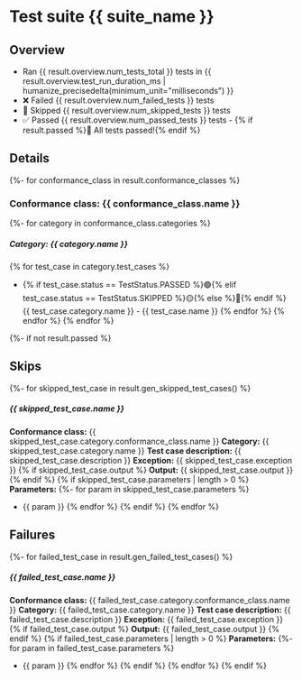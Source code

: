 # Test suite {{ suite_name }}

## Overview

- Ran {{ result.overview.num_tests_total }} tests in {{ result.overview.test_run_duration_ms | humanize_precisedelta(minimum_unit="milliseconds") }}
- :x: Failed {{ result.overview.num_failed_tests }} tests
- :black_square_button: Skipped {{ result.overview.num_skipped_tests }} tests
- :white_check_mark: Passed {{ result.overview.num_passed_tests }} tests - {% if result.passed %}:medal_sports: All tests passed!{% endif %}


## Details

{%- for conformance_class in result.conformance_classes %}
### Conformance class: {{ conformance_class.name }}
{%- for category in conformance_class.categories %}


##### Category: {{ category.name }}

{% for test_case in category.test_cases %}
- {% if test_case.status == TestStatus.PASSED %}:green_circle:{% elif test_case.status == TestStatus.SKIPPED %}:yellow_circle:{% else %}:red_circle:{% endif %} {{ test_case.category.name }} - {{ test_case.name }}
{% endfor %}
{% endfor %}
{% endfor %}


{%- if not result.passed %}
## Skips
{%- for skipped_test_case in result.gen_skipped_test_cases() %}

##### {{ skipped_test_case.name }}

**Conformance class:** {{ skipped_test_case.category.conformance_class.name }} 
**Category:** {{ skipped_test_case.category.name }}
**Test case description:** {{ skipped_test_case.description }}
**Exception:** {{ skipped_test_case.exception }}
{% if skipped_test_case.output %}
**Output:** {{ skipped_test_case.output }}
{% endif %}
{% if skipped_test_case.parameters | length > 0 %}
**Parameters:**
{%- for param in skipped_test_case.parameters %}
- {{ param }}
{% endfor %}
{% endif %}
{% endfor %}
## Failures
{%- for failed_test_case in result.gen_failed_test_cases() %}
##### {{ failed_test_case.name }}

**Conformance class:** {{ failed_test_case.category.conformance_class.name }}
**Category:** {{ failed_test_case.category.name }}
**Test case description:** {{ failed_test_case.description }}
**Exception:** {{ failed_test_case.exception }}
{% if failed_test_case.output %}
**Output:** {{ failed_test_case.output }}
{% endif %}
{% if failed_test_case.parameters | length > 0 %}
**Parameters:**
{%- for param in failed_test_case.parameters %}
- {{ param }}
{% endfor %}
{% endif %}
{% endfor %}
{% endif %}
